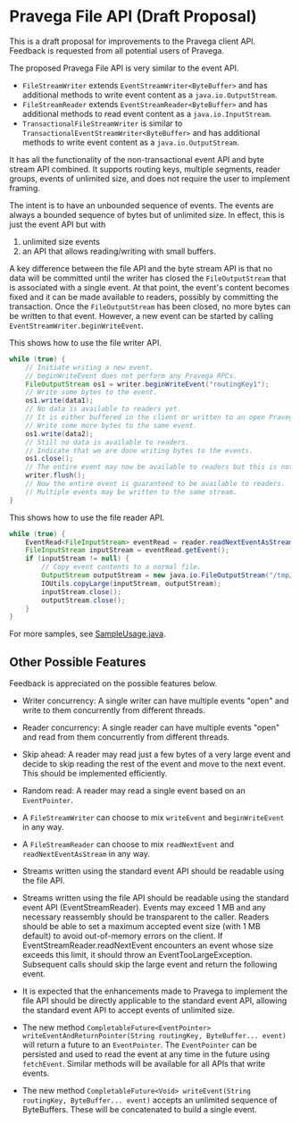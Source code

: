 
# Pravega File API (Draft Proposal)

This is a draft proposal for improvements to the Pravega client API.
Feedback is requested from all potential users of Pravega.

The proposed Pravega File API is very similar to the event API.
- `FileStreamWriter` extends `EventStreamWriter<ByteBuffer>` and has additional methods to write event content as a `java.io.OutputStream`.
- `FileStreamReader` extends `EventStreamReader<ByteBuffer>` and has additional methods to read event content as a `java.io.InputStream`.
- `TransactionalFileStreamWriter` is similar to `TransactionalEventStreamWriter<ByteBuffer>`
  and has additional methods to write event content as a `java.io.OutputStream`.

It has all the functionality of the non-transactional event API and byte stream API combined.
It supports routing keys, multiple segments, reader groups, events of unlimited size, and does not require the user to implement framing.

The intent is to have an unbounded sequence of events.
The events are always a bounded sequence of bytes but of unlimited size.
In effect, this is just the event API but with
1) unlimited size events
2) an API that allows reading/writing with small buffers.

A key difference between the file API and the byte stream API is that no data will be committed until the writer has closed
the `FileOutputStream` that is associated with a single event.
At that point, the event's content becomes fixed and it can be made available to readers, possibly by committing the transaction.
Once the `FileOutputStream` has been closed, no more bytes can be written to that event.
However, a new event can be started by calling `EventStreamWriter.beginWriteEvent`.

This shows how to use the file writer API.

```java
while (true) {
    // Initiate writing a new event.
    // beginWriteEvent does not perform any Pravega RPCs.
    FileOutputStream os1 = writer.beginWriteEvent("routingKey1");
    // Write some bytes to the event.
    os1.write(data1);
    // No data is available to readers yet.
    // It is either buffered in the client or written to an open Pravega transaction.
    // Write some more bytes to the same event.
    os1.write(data2);
    // Still no data is available to readers.
    // Indicate that we are done writing bytes to the events.
    os1.close();
    // The entire event may now be available to readers but this is not guaranteed.
    writer.flush();
    // Now the entire event is guaranteed to be available to readers.
    // Multiple events may be written to the same stream.
}
```

This shows how to use the file reader API.

```java
while (true) {
    EventRead<FileInputStream> eventRead = reader.readNextEventAsStream(timeout);
    FileInputStream inputStream = eventRead.getEvent();
    if (inputStream != null) {
        // Copy event contents to a normal file.
        OutputStream outputStream = new java.io.FileOutputStream("/tmp/file");
        IOUtils.copyLarge(inputStream, outputStream);
        inputStream.close();
        outputStream.close();
    }
}
```

For more samples, see [SampleUsage.java](SampleUsage.java).

## Other Possible Features

Feedback is appreciated on the possible features below.

- Writer concurrency: A single writer can have multiple events "open" and write to them concurrently from
  different threads.

- Reader concurrency: A single reader can have multiple events "open" and read from them concurrently from
  different threads.

- Skip ahead: A reader may read just a few bytes of a very large event and decide to skip reading the rest of the event
  and move to the next event. This should be implemented efficiently.

- Random read: A reader may read a single event based on an `EventPointer`.

- A `FileStreamWriter` can choose to mix `writeEvent` and `beginWriteEvent` in any way.

- A `FileStreamReader` can choose to mix `readNextEvent` and `readNextEventAsStream` in any way.

- Streams written using the standard event API should be readable using the file API.

- Streams written using the file API should be readable using the standard event API (EventStreamReader).
  Events may exceed 1 MB and any necessary reassembly should be transparent to the caller.
  Readers should be able to set a maximum accepted event size (with 1 MB default) to avoid out-of-memory errors on the client.
  If EventStreamReader.readNextEvent encounters an event whose size exceeds this limit, it should
  throw an EventTooLargeException. Subsequent calls should skip the large event and return the following event.

- It is expected that the enhancements made to Pravega to implement the file API should be directly applicable to the standard event API,
  allowing the standard event API to accept events of unlimited size.

- The new method `CompletableFuture<EventPointer> writeEventAndReturnPointer(String routingKey, ByteBuffer... event)`
  will return a future to an `EventPointer`. The `EventPointer` can be persisted and used to read the event at any time
  in the future using `fetchEvent`. Similar methods will be available for all APIs that write events.

- The new method `CompletableFuture<Void> writeEvent(String routingKey, ByteBuffer... event)`
  accepts an unlimited sequence of ByteBuffers. These will be concatenated to build a single event.
